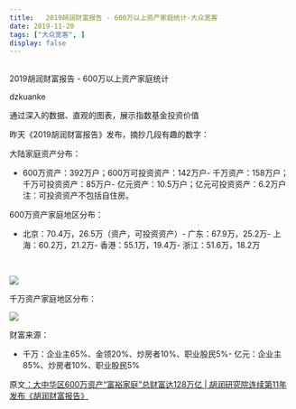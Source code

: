 ```yaml
---
title:   2019胡润财富报告 - 600万以上资产家庭统计-大众宽客
date: 2019-11-20
tags: ["大众宽客", ]
display: false
---
```



## 



2019胡润财富报告 - 600万以上资产家庭统计




dzkuanke




通过深入的数据、直观的图表，展示指数基金投资价值


<h-char unicode="ff0c" class="biaodian cjk bd-end bd-cop bd-hangable bd-jiya"><h-inner><h-char unicode="300a" class="biaodian cjk bd-open bd-jiya"><h-inner>昨天《</h-inner></h-char>2019胡润财富报告<h-char unicode="300b" class="biaodian cjk bd-close bd-end bd-jiya bd-consecutive"><h-inner>》发布，摘抄几段有趣的数字：</h-inner></h-char></h-inner></h-char>



大陆家庭资产分布：
- 600万资产：392万户；600万可投资资产：142万户- 千万资产：158万户；千万可投资资产：85万户- 亿元资产：10.5万户；亿元可投资资产：6.2万户
注：可投资资产不包括自住房。



<h-char unicode="ff0c" class="biaodian cjk bd-end bd-cop bd-hangable bd-jiya"><h-inner><h-char unicode="300b" class="biaodian cjk bd-close bd-end bd-jiya bd-consecutive"><h-inner><h-char unicode="ff1b" class="biaodian cjk bd-end bd-jiya"><h-inner></h-inner></h-char>600万资产家庭地区分布：</h-inner></h-char></h-inner></h-char>
- 北京：70.4万，26.5万（资产，可投资资产）- 广东：67.9万，25.2万- 上海：60.2万，21.2万- 香港：55.1万，19.4万- 浙江：51.6万，18.2万


&nbsp;

<img class="" data-ratio="0.9980879541108987" src="https://mmbiz.qpic.cn/mmbiz_jpg/PKw3FQPmhIjkJSpglhlqs7CB7pdwyOCZUfzCedGGk7wqXgBMEQ94oHsXZ6flUPak3N5NiaFac4TU8Gc1prxCjjQ/640?wx_fmt=jpeg" data-type="jpeg" data-w="523">



<h-char unicode="ff0c" class="biaodian cjk bd-end bd-cop bd-hangable bd-jiya">千万资产家庭地区分布：</h-char>

<img class="" data-ratio="0.9886792452830189" src="https://mmbiz.qpic.cn/mmbiz_jpg/PKw3FQPmhIjkJSpglhlqs7CB7pdwyOCZ4AmIxS98lHlU5iceRicKCZaVAiceQMeC3FLoUXhHgNboopkHGXLxxewmg/640?wx_fmt=jpeg" data-type="jpeg" data-w="530">



财富来源：
- 千万：企业主65%、金领20%、炒房者10%、职业股民5%- 亿元：企业主85%、炒房者10%、职业股民5%


原文[：大中华区600万资产“富裕家庭”总财富达128万亿 | 胡润研究院连续第11年发布《胡润财富报告》](http://mp.weixin.qq.com/s?__biz=MjM5MDc0MjY0MA==&amp;mid=2650555220&amp;idx=1&amp;sn=fe7aaf7cd026767f04758152001152a6&amp;chksm=be48c24b893f4b5d7575f3dcf8b930d12c49fd4fc662ae69dc4b2a7f2e87058e9176738f4867&amp;scene=21#wechat_redirect)